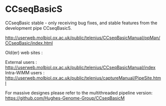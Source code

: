 # CCseqBasicS
CCseqBasic stable - only receiving bug fixes, and stable features from the development pipe CCseqBasic5.

http://userweb.molbiol.ox.ac.uk/public/telenius/CCseqBasicManual/ppMan/CCseqBasic/index.html

Old(er) web sites :

External users : http://userweb.molbiol.ox.ac.uk/public/telenius/CCseqBasicManual/index
Intra-WIMM users : http://userweb.molbiol.ox.ac.uk/public/telenius/captureManual/PipeSite.html

For massive designes please refer to the multithreaded pipeline version: https://github.com/Hughes-Genome-Group/CCseqBasicM
